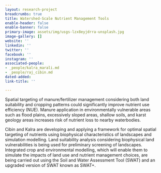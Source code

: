 ```yaml
---
layout: research-project
breadcrumbs: true
title: Watershed-Scale Nutrient Management Tools
enable-header: false
enable-banner: false
primary-image: assets/img/usgs-lzx8eyjdrra-unsplash.jpg
image-gallery: []
website: ''
linkedin: ''
twitter: ''
facebook: ''
instagram: ''
associated-people:
- _people/kalra_marali.md
- _people/raj_cibin.md
dated-added: 
link-title: ''

---
```

Spatial targeting of manure/fertilizer management considering both land suitability and cropping patterns could significantly improve nutrient use efficiency (NUE). Manure application in environmentally vulnerable areas such as flood plains, excessively sloped areas, shallow soils, and karst geology areas increases risk of nutrient loss to nearby waterbodies.

Cibin and Kalra are developing and applying a framework for optimal spatial targeting of nutrients using biophysical characteristics of landscapes and simulation modelling. Land suitability analysis considering biophysical land vulnerabilities is being used for preliminary screening of landscapes. Integrated crop and environmental modelling, which will enable them to simulate the impacts of land use and nutrient management choices, are being carried out using the Soil and Water Assessment Tool (SWAT) and an upgraded version of SWAT known as SWAT+.